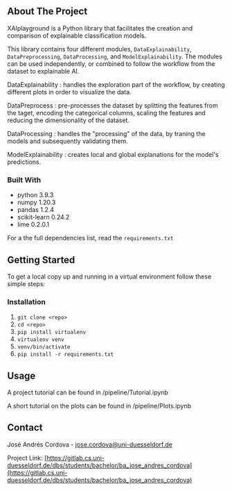 <!-- ABOUT THE PROJECT -->
## About The Project

XAIplayground is a Python library that facilitates the creation and comparison of explainable classification models. 

This library contains four different modules, `DataExplainability`, `DataPreprocessing`, `DataProcessing`, and `ModelExplainability`. The modules can be used independently, or combined to follow the workflow from the dataset to explainable AI.

DataExplainability : handles the exploration part of the workflow, by creating different plots in order to visualize the data.

DataPreprocess : pre-processes the dataset by splitting the features from the taget, encoding the categorical columns, scaling the features and reducing the dimensionality of the dataset.

DataProcessing : handles the "processing" of the data, by traning the models and subsequently validating them. 

ModelExplainability : creates local and global explanations for the model's predictions.


### Built With

* python 3.9.3
* numpy 1.20.3
* pandas 1.2.4
* scikit-learn 0.24.2
* lime 0.2.0.1

For a the full dependencies list, read the `requirements.txt` 


<!-- GETTING STARTED -->
## Getting Started

To get a local copy up and running in a virtual environment follow these simple steps:

### Installation

1. `git clone <repo>`
2. `cd <repo>`
3. `pip install virtualenv` 
4. `virtualenv venv` 
5. `venv/bin/activate` 
6. `pip install -r requirements.txt`



<!-- USAGE EXAMPLES -->
## Usage

A project tutorial can be found in /pipeline/Tutorial.ipynb

A short tutorial on the plots can be found in /pipeline/Plots.ipynb

<!-- CONTACT -->
## Contact

José Andrés Cordova - jose.cordova@uni-duesseldorf.de

Project Link: [https://gitlab.cs.uni-duesseldorf.de/dbs/students/bachelor/ba_jose_andres_cordova](https://gitlab.cs.uni-duesseldorf.de/dbs/students/bachelor/ba_jose_andres_cordova)



